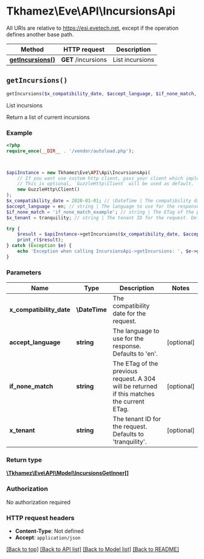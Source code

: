 # Tkhamez\Eve\API\IncursionsApi

All URIs are relative to https://esi.evetech.net, except if the operation defines another base path.

| Method | HTTP request | Description |
| ------------- | ------------- | ------------- |
| [**getIncursions()**](IncursionsApi.md#getIncursions) | **GET** /incursions | List incursions |


## `getIncursions()`

```php
getIncursions($x_compatibility_date, $accept_language, $if_none_match, $x_tenant): \Tkhamez\Eve\API\Model\IncursionsGetInner[]
```

List incursions

Return a list of current incursions

### Example

```php
<?php
require_once(__DIR__ . '/vendor/autoload.php');



$apiInstance = new Tkhamez\Eve\API\Api\IncursionsApi(
    // If you want use custom http client, pass your client which implements `GuzzleHttp\ClientInterface`.
    // This is optional, `GuzzleHttp\Client` will be used as default.
    new GuzzleHttp\Client()
);
$x_compatibility_date = 2020-01-01; // \DateTime | The compatibility date for the request.
$accept_language = en; // string | The language to use for the response. Defaults to 'en'.
$if_none_match = 'if_none_match_example'; // string | The ETag of the previous request. A 304 will be returned if this matches the current ETag.
$x_tenant = tranquility; // string | The tenant ID for the request. Defaults to 'tranquility'.

try {
    $result = $apiInstance->getIncursions($x_compatibility_date, $accept_language, $if_none_match, $x_tenant);
    print_r($result);
} catch (Exception $e) {
    echo 'Exception when calling IncursionsApi->getIncursions: ', $e->getMessage(), PHP_EOL;
}
```

### Parameters

| Name | Type | Description  | Notes |
| ------------- | ------------- | ------------- | ------------- |
| **x_compatibility_date** | **\DateTime**| The compatibility date for the request. | |
| **accept_language** | **string**| The language to use for the response. Defaults to &#39;en&#39;. | [optional] |
| **if_none_match** | **string**| The ETag of the previous request. A 304 will be returned if this matches the current ETag. | [optional] |
| **x_tenant** | **string**| The tenant ID for the request. Defaults to &#39;tranquility&#39;. | [optional] |

### Return type

[**\Tkhamez\Eve\API\Model\IncursionsGetInner[]**](../Model/IncursionsGetInner.md)

### Authorization

No authorization required

### HTTP request headers

- **Content-Type**: Not defined
- **Accept**: `application/json`

[[Back to top]](#) [[Back to API list]](../../README.md#endpoints)
[[Back to Model list]](../../README.md#models)
[[Back to README]](../../README.md)
